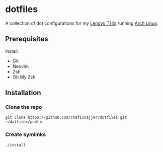 # dotfiles

A collection of dot configurations for my [Lenovo T14s](https://www.lenovo.com/us/en/laptops/thinkpad/thinkpad-t-series/ThinkPad-T14s-G1/p/22TPT14T4S1) running [Arch Linux](https://www.archlinux.org/).

## Prerequisites

Install:

- Git
- Neovim
- Zsh
- Oh My Zsh

## Installation

### Clone the repo

`git clone https://github.com/chaficnajjar/dotfiles.git ~/dotfiles/public`

### Create symlinks

`./install`
